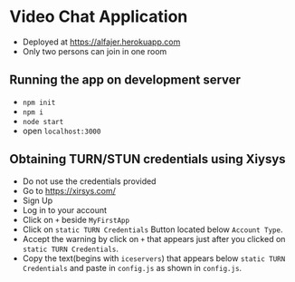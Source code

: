 # Video Chat Application
* Deployed at https://alfajer.herokuapp.com
* Only two persons can join in one room
## Running the app on development server
* `npm init`
* `npm i`
* `node start`
* open `localhost:3000`

## Obtaining TURN/STUN credentials using Xiysys
* Do not use the credentials provided
* Go to https://xirsys.com/
* Sign Up 
* Log in to your account
* Click on `+` beside `MyFirstApp`
* Click on `static TURN Credentials` Button located below `Account Type`.
* Accept the warning by click on `+` that appears just after you clicked on `static TURN Credentials`.
* Copy the text(begins with `iceservers`) that appears below `static TURN Credentials`  and paste in `config.js` as shown in `config.js`.
